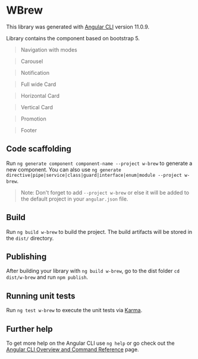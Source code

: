 # WBrew

This library was generated with [Angular CLI](https://github.com/angular/angular-cli) version 11.0.9.

Library contains the component based on bootstrap 5. 

> Navigation with modes

> Carousel

> Notification

> Full wide Card

> Horizontal Card

> Vertical Card

> Promotion

> Footer

## Code scaffolding

Run `ng generate component component-name --project w-brew` to generate a new component. You can also use `ng generate directive|pipe|service|class|guard|interface|enum|module --project w-brew`.
> Note: Don't forget to add `--project w-brew` or else it will be added to the default project in your `angular.json` file. 

## Build

Run `ng build w-brew` to build the project. The build artifacts will be stored in the `dist/` directory.

## Publishing

After building your library with `ng build w-brew`, go to the dist folder `cd dist/w-brew` and run `npm publish`.

## Running unit tests

Run `ng test w-brew` to execute the unit tests via [Karma](https://karma-runner.github.io).

## Further help

To get more help on the Angular CLI use `ng help` or go check out the [Angular CLI Overview and Command Reference](https://angular.io/cli) page.
